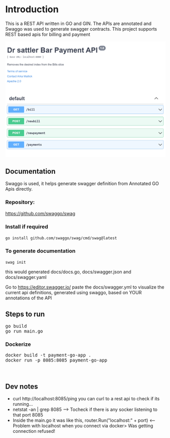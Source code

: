 # Introduction
This is a REST API written in GO and GIN. The APIs are annotated and Swaggo was used to generate swagger contracts. This project supports REST based apis for billing and payment

![Swagger Contracts](payment-go-apis.png)

## Documentation 
Swaggo is used, it helps generate swagger definition from Annotated GO Apis directly.
### Repository:
https://github.com/swaggo/swag

### Install if required
```go install github.com/swaggo/swag/cmd/swag@latest```
### To generate documentation
```swag init```

this would generated docs/docs.go, docs/swagger.json and docs/swagger.yaml

Go to https://editor.swagger.io/
paste the docs/swagger.yml to visualize the current api definitions, generated using swaggo, based on YOUR annotations of the API

## Steps to run
<pre>
go build
go run main.go 
</pre>

### Dockerize
<pre>
docker build -t payment-go-app .
docker run -p 8085:8085 payment-go-app


</pre>

## Dev notes
- curl http://localhost:8085/ping you can curl to a rest api to check if its running...
- netstat -an | grep 8085 --> Tocheck if there is any socker listening to that port 8085 
- Inside the main.go it was like this, router.Run("localhost:" + port) <-- Problem with localhost when you connect via docker> Was getting connection refused!